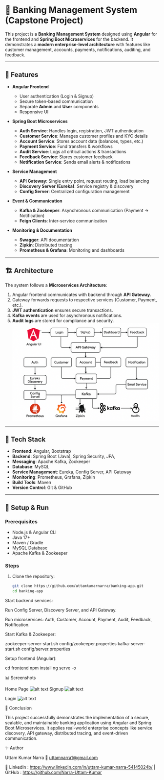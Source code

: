 # 🏦 Banking Management System (Capstone Project)

This project is a **Banking Management System** designed using **Angular** for the frontend and **Spring Boot Microservices** for the backend. It demonstrates a **modern enterprise-level architecture** with features like customer management, accounts, payments, notifications, auditing, and feedback.  

---

## 🚀 Features

- **Angular Frontend**
  - User authentication (Login & Signup)
  - Secure token-based communication
  - Separate **Admin** and **User** components
  - Responsive UI

- **Spring Boot Microservices**
  - **Auth Service**: Handles login, registration, JWT authentication
  - **Customer Service**: Manages customer profiles and KYC details
  - **Account Service**: Stores account data (balances, types, etc.)
  - **Payment Service**: Fund transfers & workflows
  - **Audit Service**: Logs all critical actions & transactions
  - **Feedback Service**: Stores customer feedback
  - **Notification Service**: Sends email alerts & notifications

- **Service Management**
  - **API Gateway**: Single entry point, request routing, load balancing
  - **Discovery Server (Eureka)**: Service registry & discovery
  - **Config Server**: Centralized configuration management

- **Event & Communication**
  - **Kafka & Zookeeper**: Asynchronous communication (Payment → Notification)
  - **Feign Clients**: Inter-service communication

- **Monitoring & Documentation**
  - **Swagger**: API documentation
  - **Zipkin**: Distributed tracing
  - **Prometheus & Grafana**: Monitoring and dashboards

---

## 🏗️ Architecture

The system follows a **Microservices Architecture**:

1. Angular frontend communicates with backend through **API Gateway**.  
2. Gateway forwards requests to respective services (Customer, Payment, etc.).  
3. **JWT authentication** ensures secure transactions.  
4. **Kafka events** are used for asynchronous notifications.  
5. **Audit logs** are stored for compliance and security.  
![alt text](architecture.png)
---

## 📂 Tech Stack

- **Frontend**: Angular, Bootstrap  
- **Backend**: Spring Boot (Java), Spring Security, JPA, 
- **Messaging**: Apache Kafka, Zookeeper  
- **Database**: MySQL  
- **Service Management**: Eureka, Config Server, API Gateway  
- **Monitoring**: Prometheus, Grafana, Zipkin  
- **Build Tools**: Maven   
- **Version Control**: Git & GitHub  

---

## 🔑 Setup & Run

### Prerequisites
- Node.js & Angular CLI  
- Java 17+  
- Maven / Gradle  
- MySQL Database  
- Apache Kafka & Zookeeper  

### Steps
1. Clone the repository:
   ```bash
   git clone https://github.com/uttamkumarnarra/banking-app.git
   cd banking-app
Start backend services:

Run Config Server, Discovery Server, and API Gateway.

Run microservices: Auth, Customer, Account, Payment, Audit, Feedback, Notification.

Start Kafka & Zookeeper:

zookeeper-server-start.sh config/zookeeper.properties
kafka-server-start.sh config/server.properties


Setup frontend (Angular):

cd frontend
npm install
ng serve -o

📊 Screenshots

Home Page
![alt text](<Screenshot 2025-09-03 161818.png>)
Signup
![alt text](<Screenshot 2025-09-03 161033.png>)

Login
 ![alt text](<Screenshot 2025-09-03 161052.png>)
 

📖 Conclusion

This project successfully demonstrates the implementation of a secure, scalable, and maintainable banking application using Angular and Spring Boot Microservices. It applies real-world enterprise concepts like service discovery, API gateway, distributed tracing, and event-driven communication.

✨ Author

Uttam Kumar Narra
📧 uttamnarra1@gmail.com

🔗 LinkedIn : https://www.linkedin.com/in/uttam-kumar-narra-54145024b/
| GitHub : https://github.com/Narra-Uttam-Kumar
